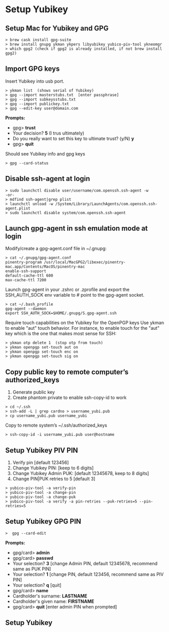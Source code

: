 # Setup Yubikey

## Setup Mac for Yubikey and GPG

```
> brew cask install gpg-suite
> brew install gnupg ykman ykpers libyubikey yubico-piv-tool ykneomgr
> which gpg2 (check if gpg2 is already installed, if not brew install gpg2)
```

## Import GPG keys
Insert Yubikey into usb port.  

```
> ykman list  (shows serial of Yubikey)
> gpg --import masterstubs.txt  [enter passphrase]
> gpg --import subkeysstubs.txt
> gpg --import publickey.txt
> gpg --edit-key user@domain.com
```
**Prompts:**

* gpg> **trust**  
* Your decision?  **5** (I trus ultimately)  
* Do you really want to set this key to ultimate trust? (y/N) **y**
* gpg> **quit**


Should see Yubikey info and gpg keys

```
> gpg --card-status 
```

## Disable ssh-agent at login

```
> sudo launchctl disable user/username/com.openssh.ssh-agent -w
-or-
> mdfind ssh-agent|grep plist
> launchctl unload -w /System/Library/LaunchAgents/com.openssh.ssh-agent.plist
> sudo launchctl disable system/com.openssh.ssh-agent
```

## Launch gpg-agent in ssh emulation mode at login
Modify/create a gpg-agent.conf file in ~/.gnupg:

```
> cat ~/.gnupg/gpg-agent.conf
pinentry-program /usr/local/MacGPG2/libexec/pinentry-mac.app/Contents/MacOS/pinentry-mac
enable-ssh-support
default-cache-ttl 600
max-cache-ttl 7200
```

Launch gpg-agent in your .zshrc or .zprofile and export the SSH_AUTH_SOCK env variable to # point to the gpg-agent socket. 

```
> cat ~/.bash_profile
gpg-agent --daemon
export SSH_AUTH_SOCK=$HOME/.gnupg/S.gpg-agent.ssh
```


Require touch capabilities on the Yubikey for the OpenPGP keys
Use ykman to enable "aut" touch behavior. For instance, to enable touch for the "aut" key 
which is the one that makes most sense for SSH:

```
> ykman otp delete 1  (stop otp from touch)
> ykman openpgp set-touch aut on
> ykman openpgp set-touch enc on
> ykman openpgp set-touch sig on
```

## Copy public key to remote computer’s authorized_keys

1. Generate public key  
2. Create phantom private to enable ssh-copy-id to work

```
> cd ~/.ssh
> ssh-add -L | grep cardno > username_yubi.pub
> cp username_yubi.pub username_yubi
```


Copy to remote system’s ~/.ssh/authorized_keys

```
> ssh-copy-id -i username_yubi.pub user@hostname
```

## Setup Yubikey PIV PIN
1. Verify pin [default 123456]  
2. Change Yubikey PIN: [keep to 6 digits]  
3. Change Yubikey Admin PUK: [default 12345678, keep to 8 digits]  
4. Change PIN|PUK retries to 5 [default 3]

```
> yubico-piv-tool -a verify-pin 
> yubico-piv-tool -a change-pin
> yubico-piv-tool -a change-puk
> yubico-piv-tool -a verify -a pin-retries --puk-retries=5 --pin-retries=5
```

## Setup Yubikey GPG PIN

```
>  gpg --card-edit
```
**Prompts:**  

* gpg/card> **admin**
* gpg/card> **passwd**  
* Your selection? **3** [change Admin PIN, default 12345678, recommend same as PUK PIN]  
* Your selection? **1** [change PIN, default 123456, recommend same as PIV PIN]  
* Your selection? **q** [quit]  
* gpg/card> **name**  
* Cardholder's surname: **LASTNAME**  
* Cardholder's given name: **FIRSTNAME**  
* gpg/card> **quit** [enter admin PIN when prompted]

## Setup Yubikey 